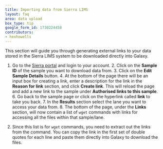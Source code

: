 ```yaml
---
title: Importing data from Sierra LIMS
layout: faq
area: data upload
box_type: tip
google_form_id: 1730224450
contributors:
- hexhowells
---
```

This section will guide you through generating external links to your data stored in the Sierra LIMS system to be downloaded directly into Galaxy.

1. Go to the [Sierra portal](https://www.bioinformatics.babraham.ac.uk/sierra/sierra.pl) and login to your account. 2. Click on the **Sample ID** of the sample you want to download data from. 3. Click on the **Edit Sample Details** button. 4. At the bottom of the page there will be an input box for creating a link, enter a description for the link in the **Reason for link** section, and click **Create link**. This will reload the page and add a new link to the sample under **Authorised links to this sample**. 6. Go back to the sample page or click on the hyperlink called **link** to take you back. 7. In the **Results** section select the lane you want to access your data from. 8. The bottom of the page, under the **Links** section, will now contain a list of `wget` commands with links for accessing all the files within that sample/lane.

9. Since this list is for `wget` commands, you need to extract out the links from the command. You can copy the link in the first set of double quotes for each line and paste them directly into Galaxy to download the files.
